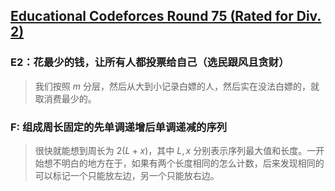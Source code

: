 ## [Educational Codeforces Round 75 (Rated for Div. 2)](https://codeforces.com/contest/1251)

### E2：花最少的钱，让所有人都投票给自己（选民跟风且贪财）

> 我们按照 $m$ 分层，然后从大到小记录白嫖的人，然后实在没法白嫖的，就取消费最少的。

### F:  组成周长固定的先单调递增后单调递减的序列

> 很快就能想到周长为 $2(L+x)$，其中 $L,x$ 分别表示序列最大值和长度。一开始想不明白的地方在于，如果有两个长度相同的怎么计数，后来发现相同的可以标记一个只能放左边，另一个只能放右边。